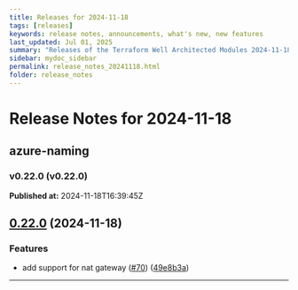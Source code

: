 ```yaml
---
title: Releases for 2024-11-18
tags: [releases]
keywords: release notes, announcements, what's new, new features
last_updated: Jul 01, 2025
summary: "Releases of the Terraform Well Architected Modules 2024-11-18"
sidebar: mydoc_sidebar
permalink: release_notes_20241118.html
folder: release_notes
---
```


# Release Notes for 2024-11-18

## azure-naming
### v0.22.0 (v0.22.0)
**Published at:** 2024-11-18T16:39:45Z

## [0.22.0](https://github.com/CloudNationHQ/terraform-azure-naming/compare/v0.21.0...v0.22.0) (2024-11-18)


### Features

* add support for nat gateway ([#70](https://github.com/CloudNationHQ/terraform-azure-naming/issues/70)) ([49e8b3a](https://github.com/CloudNationHQ/terraform-azure-naming/commit/49e8b3a1522eff27a7f311cbdd3cdc2d136d3d83))

---

